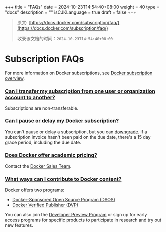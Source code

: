 +++
title = "FAQs"
date = 2024-10-23T14:54:40+08:00
weight = 40
type = "docs"
description = ""
isCJKLanguage = true
draft = false
+++

> 原文: [https://docs.docker.com/subscription/faq/](https://docs.docker.com/subscription/faq/)
>
> 收录该文档的时间：`2024-10-23T14:54:40+08:00`

# Subscription FAQs

For more information on Docker subscriptions, see [Docker subscription overview](https://docs.docker.com/subscription/).

### [Can I transfer my subscription from one user or organization account to another?](https://docs.docker.com/subscription/faq/#can-i-transfer-my-subscription-from-one-user-or-organization-account-to-another)

Subscriptions are non-transferable.

### [Can I pause or delay my Docker subscription?](https://docs.docker.com/subscription/faq/#can-i-pause-or-delay-my-docker-subscription)

You can't pause or delay a subscription, but you can [downgrade](https://docs.docker.com/subscription/core-subscription/downgrade/). If a subscription invoice hasn't been paid on the due date, there's a 15 day grace period, including the due date.

### [Does Docker offer academic pricing?](https://docs.docker.com/subscription/faq/#does-docker-offer-academic-pricing)

Contact the [Docker Sales Team](https://www.docker.com/company/contact).

### [What ways can I contribute to Docker content?](https://docs.docker.com/subscription/faq/#what-ways-can-i-contribute-to-docker-content)

Docker offers two programs:

- [Docker-Sponsored Open Source Program (DSOS)](https://docs.docker.com/trusted-content/dsos-program/)
- [Docker Verified Publisher (DVP)](https://docs.docker.com/trusted-content/dvp-program/)

You can also join the [Developer Preview Program](https://www.docker.com/community/get-involved/developer-preview/) or sign up for early access programs for specific products to participate in research and try out new features.
